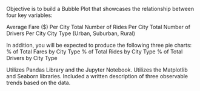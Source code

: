 Objective is to build a Bubble Plot that showcases the relationship between four key variables:

Average Fare ($) Per City
Total Number of Rides Per City
Total Number of Drivers Per City
City Type (Urban, Suburban, Rural)

In addition, you will be expected to produce the following three pie charts:
% of Total Fares by City Type
% of Total Rides by City Type
% of Total Drivers by City Type

Utilizes Pandas Library and the Jupyter Notebook.
Utilizes the Matplotlib and Seaborn libraries.
Included a written description of three observable trends based on the data.

